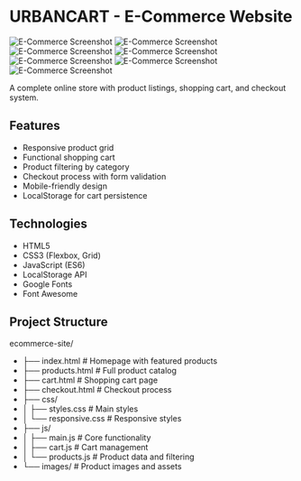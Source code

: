 # URBANCART - E-Commerce Website

![E-Commerce Screenshot](screenshots/home.jpg)
![E-Commerce Screenshot](screenshots/shop.jpg)
![E-Commerce Screenshot](screenshots/about.jpg)
![E-Commerce Screenshot](screenshots/contact.jpg)
![E-Commerce Screenshot](screenshots/cart.jpg)
![E-Commerce Screenshot](screenshots/profile.jpg)
![E-Commerce Screenshot](screenshots/login.jpg)

A complete online store with product listings, shopping cart, and checkout system.

## Features

- Responsive product grid
- Functional shopping cart
- Product filtering by category
- Checkout process with form validation
- Mobile-friendly design
- LocalStorage for cart persistence

## Technologies

- HTML5
- CSS3 (Flexbox, Grid)
- JavaScript (ES6)
- LocalStorage API
- Google Fonts
- Font Awesome

## Project Structure
ecommerce-site/
- ├── index.html          # Homepage with featured products
- ├── products.html       # Full product catalog
- ├── cart.html           # Shopping cart page
- ├── checkout.html       # Checkout process
- ├── css/
- │   ├── styles.css      # Main styles
- │   └── responsive.css  # Responsive styles
- ├── js/
- │   ├── main.js         # Core functionality
- │   ├── cart.js         # Cart management
- │   └── products.js     # Product data and filtering
- └── images/             # Product images and assets
